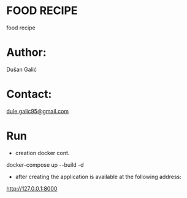 # FOOD RECIPE
food recipe

# Author:
Dušan Galić

# Contact:
dule.galic95@gmail.com

# Run
- creation docker cont.

docker-compose up --build -d

- after creating the application is available at the following address:

http://127.0.0.1:8000